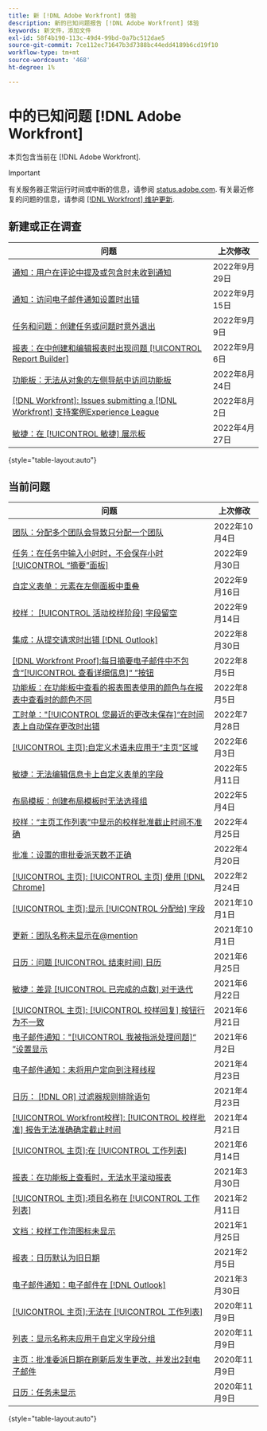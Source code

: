 ```yaml
---
title: 新 [!DNL Adobe Workfront] 体验
description: 新的已知问题报告 [!DNL Adobe Workfront] 体验
keywords: 新文件，添加文件
exl-id: 58f4b190-113c-49d4-99bd-0a7bc512dae5
source-git-commit: 7ce112ec71647b3d7388bc44edd4189b6cd19f10
workflow-type: tm+mt
source-wordcount: '468'
ht-degree: 1%

---
```


# 中的已知问题 [!DNL Adobe Workfront]

本页包含当前在 [!DNL Adobe Workfront].

>[!IMPORTANT]
>
>有关服务器正常运行时间或中断的信息，请参阅 [status.adobe.com](https://status.adobe.com). 有关最近修复的问题的信息，请参阅 [[!DNL Workfront] 维护更新](../maintenance/current-updates.md).

## 新建或正在调查

| **问题** | **上次修改** |
|---|---|
| [通知：用户在评论中提及或包含时未收到通知](known-issues-workfront/wf-notif-users-not-receiving-email-or-inapp-notif.md) | 2022年9月29日 |
| [通知：访问电子邮件通知设置时出错](known-issues-workfront/wf-notifications-preview-errors-with-options.md) | 2022年9月15日 |
| [任务和问题：创建任务或问题时意外退出](known-issues-workfront/wf-inadvertent-exit-creating-tasks-or-issues.md) | 2022年9月9日 |
| [报表：在中创建和编辑报表时出现问题 [!UICONTROL Report Builder]](known-issues-workfront/wf-reports-builder-degraded-performance.md) | 2022年9月6日 |
| [功能板：无法从对象的左侧导航中访问功能板](known-issues-workfront/wf-dashboards-cannot-open-from-left-nav.md) | 2022年8月24日 |
| [[!DNL Workfront]: Issues submitting a [!DNL Workfront] 支持案例Experience League](known-issues-workfront/wf-support-issues-submitting-support-case.md) | 2022年8月2日 |
| [敏捷：在 [!UICONTROL 敏捷] 展示板](known-issues-workfront/wf-agile-issues-moving-cards.md) | 2022年4月27日 |

{style=&quot;table-layout:auto&quot;}

## 当前问题

| **问题** | **上次修改** |
| -------------------------------------------------------------------------------------------------- | ----------------- |
| [团队：分配多个团队会导致只分配一个团队](known-issues-workfront/wf-teams-multiple-team-assignments.md) | 2022年10月4日 |
| [任务：在任务中输入小时时，不会保存小时 [!UICONTROL “摘要”面板]](known-issues-workfront/wf-hours-do-not-save-when-scrolling-summary-panel.md) | 2022年9月30日 |
| [自定义表单：元素在左侧面板中重叠](known-issues-workfront/wf-custom-forms-message-causes-element-overlap.md) | 2022年9月16日 |
| [校样： [!UICONTROL 活动校样阶段] 字段留空](known-issues-workfront/wf-documents-stages-do-not-populate-on-proof.md) | 2022年9月14日 |
| [集成：从提交请求时出错 [!DNL Outlook] ](known-issues-workfront/wf-integrations-error-when-creating-request-from-outlook.md) | 2022年8月30日 |
| [[!DNL Workfront Proof]:每日摘要电子邮件中不包含“[!UICONTROL 查看详细信息]“ ”按钮](known-issues-workfront-proof/proof-daily-summary-email-no-view-details-button.md) | 2022年8月5日 |
| [功能板：在功能板中查看的报表图表使用的颜色与在报表中查看时的颜色不同](known-issues-workfront/wf-dashboard-reports-wrong-color.md) | 2022年8月5日 |
| [工时单：&quot;[!UICONTROL 您最近的更改未保存]“在时间表上自动保存更改时出错](known-issues-workfront/wf-timesheets-recent-changes-not-saved-error.md) | 2022年7月28日 |
| [[!UICONTROL 主页]:自定义术语未应用于“主页”区域](known-issues-workfront/wf-home-custom-term-not-applied-to-home.md) | 2022年6月3日 |
| [敏捷：无法编辑信息卡上自定义表单的字段](known-issues-workfront/wf-agile-cannot-edit-fields-custom-cards.md) | 2022年5月11日 |
| [布局模板：创建布局模板时无法选择组](known-issues-workfront/wf-layout-templ-cannot-select-group.md) | 2022年5月4日 |
| [校样：“主页工作列表”中显示的校样批准截止时间不准确](known-issues-workfront-proof/inaccurate-proof-approval-deadline-displayed.md) | 2022年4月25日 |
| [批准：设置的审批委派天数不正确](known-issues-workfront/wf-approval-delegation-incorrect-number-of-days.md) | 2022年4月20日 |
| [[!UICONTROL 主页]: [!UICONTROL 主页] 使用 [!DNL Chrome]](known-issues-workfront/wf-home-summary-issues-when-not-using-chrome.md) | 2022年2月24日 |
| [[!UICONTROL 主页]:显示 [!UICONTROL 分配给] 字段](known-issues-workfront/wf-home-new-task-option-showing-deactivated-users.md) | 2021年10月1日 |
| [更新：团队名称未显示在@mention](known-issues-workfront/wf-updates-team-name-not-in-mention.md) | 2021年10月1日 |
| [日历：问题 [!UICONTROL 结束时间] 日历](known-issues-workfront/wf-calendars-issue-time-off.md) | 2021年6月25日 |
| [敏捷：差异 [!UICONTROL 已完成的点数] 对于迭代](known-issues-workfront/wf-agile-discrepancy-in-completed-points.md) | 2021年6月22日 |
| [[!UICONTROL 主页]: [!UICONTROL 校样回复] 按钮行为不一致](known-issues-workfront-proof/reply-in-proof-button-behavior-is-inconsistent.md) | 2021年6月21日 |
| [电子邮件通知：&quot;[!UICONTROL 我被指派处理问题]“ ”设置显示](known-issues-workfront/wf-email-notif-im-assigned-to-issue-displaying.md) | 2021年6月2日 |
| [电子邮件通知：未将用户定向到注释线程](known-issues-workfront/wf-email-notif-user-not-directed-to-thread.md) | 2021年4月23日 |
| [日历： [!DNL OR] 过滤器规则排除语句](known-issues-workfront/wf-calendars-or-filter-statement.md) | 2021年4月23日 |
| [[!UICONTROL Workfront校样]: [!UICONTROL 校样批准] 报告无法准确确定截止时间](known-issues-workfront-proof/proof-approval-report-cant-accurately-determine-deadlines.md) | 2021年4月21日 |
| [[!UICONTROL 主页]:在 [!UICONTROL 工作列表]](known-issues-workfront-proof/completed-proofs-stuck-in-the-work-list.md) | 2021年6月14日 |
| [报表：在功能板上查看时，无法水平滚动报表](known-issues-workfront/wf-reports-cannot-scroll-horizontally.md) | 2021年3月30日 |
| [[!UICONTROL 主页]:项目名称在 [!UICONTROL 工作列表]](known-issues-workfront/wf-home-project-name-shows-as-guid.md) | 2021年2月11日 |
| [文档：校样工作流图标未显示](known-issues-workfront-proof/proof-workflow-icon-is-not-displaying.md) | 2021年1月25日 |
| [报表：日历默认为旧日期](known-issues-workfront/wf-reports-caledar-defaults-to-old-dates.md) | 2021年2月5日 |
| [电子邮件通知：电子邮件在 [!DNL Outlook]](known-issues-workfront/wf-email-notif-not-formatting-in-outlook.md) | 2021年3月30日 |
| [[!UICONTROL 主页]:无法在 [!UICONTROL 工作列表]](known-issues-workfront/wf-home-unable-to-view-document-image.md) | 2020年11月9日 |
| [列表：显示名称未应用于自定义字段分组](known-issues-workfront/wf-lists-display-name-not-applied-to-grouping.md) | 2020年11月9日 |
| [主页：批准委派日期在刷新后发生更改，并发出2封电子邮件](known-issues-workfront/wf-home-approval-delegation-dates-changing.md) | 2020年11月9日 |
| [日历：任务未显示](known-issues-workfront/wf-calendar-tasks-not-displaying.md) | 2020年11月9日 |

{style=&quot;table-layout:auto&quot;}


<!--


-->
